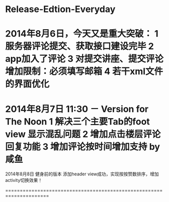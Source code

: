 Release-Edtion-Everyday
=======================



2014年8月6日，今天又是重大突破：
1 服务器评论提交、获取接口建设完毕
2 app加入了评论
3 对提交讲座、提交评论增加限制：必须填写邮箱
4 若干xml文件的界面优化
=====================================================================

2014年8月7日 11:30 － Version for The Noon
1 解决三个主要Tab的foot view 显示混乱问题
2 增加点击楼层评论回复功能
3 增加评论按时间增加支持 
                   by 咸鱼
=====================================================================
2014年8月8日 健身前的版本
添加header view成功，实现按按赞数排序，增加activity切换效果！

=====================================================================